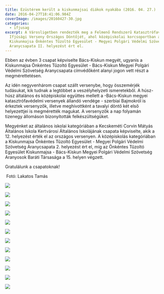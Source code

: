 ```yaml
---
title: Ezüstérem került a kiskunmajsai diákok nyakába (2016. 04. 27.)
date: 2016-04-27T18:41:06.984Z
coverImage: /images/20160427-30.jpg
categories:
  - ifjusag
excerpt: A Városligetben rendezték meg a Felmenő Rendszerű Katasztrófavédelmi
  Ifjúsági Verseny Országos Döntőjét, ahol középiskolai korcsoportban a
  Kiskunmajsa Önkéntes Tűzoltó Egyesület - Megyei Polgári Védelmi Szövetség
  Aranycsapata II. helyezést ért el.
---
```

E﻿bben az évben 3 csapat képviselte Bács-Kiskun megyét, ugyanis a Kiskunmajsa Önkéntes Tűzoltó Egyesület - Bács-Kiskun Megyei Polgári Védelmi Szövetség Aranycsapata címvédőként alanyi jogon vett részt a megmérettetésen.

Az idén negyvenhárom csapat szállt versenybe, hogy összemérjék tudásukat, kik tudnak a legtöbbet a veszélyhelyzeti ismeretekből. A húsz-húsz általános és középiskolai együttes mellett a -Bács-Kiskun megyei katasztrófavédelmi versenyek állandó vendége - szerbiai Bajmokról is érkeztek versenyzők, illetve meghívottként a tavalyi döntő két első helyezettjei is megmérették magukat. A versenyzők a nap folyamán tizenegy állomáson bizonyították felkészültségüket.

Megyénket az általános iskolai kategóriában a Kecskeméti Corvin Mátyás Általános Iskola Kertvárosi Általános Iskolájának csapata képviselte, akik a 12. helyezést érték el az országos versenyen. A középiskolás kategóriában a  Kiskunmajsa Önkéntes Tűzoltó Egyesület - Megyei Polgári Védelmi Szövetség Aranycsapata 2. helyezést ért el, míg az Önkéntes Tűzoltó Egyesület Kiskunmajsa - Bács-Kiskun Megyei Polgári Védelmi Szövetség Aranyosok Baráti Társasága  a 15. helyen végzett.

Gratulálunk a csapatoknak!

 Fotó: Lakatos Tamás

![](/images/20160427-14.jpg)

![](/images/20160427-22.jpg)

![](/images/20160427-23.jpg)

![](/images/20160427-24.jpg)

![](/images/20160427-25.jpg)

![](/images/20160427-26.jpg)

![](/images/20160427-27.jpg)

![](/images/20160427-28.jpg)

![](/images/20160427-29.jpg)

![](/images/20160427-30.jpg)

![](/images/20160427-31.jpg)

![](/images/20160427-32.jpg)